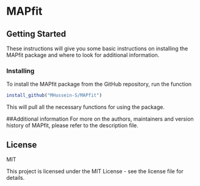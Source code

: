 # MAPfit
## Getting Started
These instructions will give you some basic instructions on installing the MAPfit package and where to look for additional information. 

### Installing

To install the MAPfit package from the GitHub repository, run the function 
```R
install_github("MHussein-S/MAPfit")
```
This will pull all the necessary functions for using the package.

##Additional information
For more on the authors, maintainers and version history of MAPfit, please refer to the description file.

## License

MIT

This project is licensed under the MIT License - see the license file for details.
